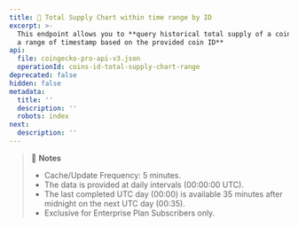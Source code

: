 ```yaml
---
title: 👑 Total Supply Chart within time range by ID
excerpt: >-
  This endpoint allows you to **query historical total supply of a coin, within
  a range of timestamp based on the provided coin ID**
api:
  file: coingecko-pro-api-v3.json
  operationId: coins-id-total-supply-chart-range
deprecated: false
hidden: false
metadata:
  title: ''
  description: ''
  robots: index
next:
  description: ''
---
```

> 📘 **Notes**
> 
> - Cache/Update Frequency: 5 minutes.
> - The data is provided at daily intervals (00:00:00 UTC).
> - The last completed UTC day (00:00) is available 35 minutes after midnight on the next UTC day (00:35).
> - Exclusive for Enterprise Plan Subscribers only.